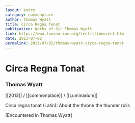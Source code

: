```yaml
---
layout: entry
category: commonplace
author: Thomas Wyatt
title: Circa Regna Tonat
publication: Works of Sir Thomas Wyatt
link: https://www.luminarium.org/renlit/innocent.htm
date: 2013-07-02
permalink: 2013/07/02/thomas-wyatt-circa-regna-tonat
---
```


# Circa Regna Tonat

### Thomas Wyatt

[[2013]] / [[commonplace]] / [[Luminarium]]

Circa regna tonat (Latin): About the throne the thunder rolls

[Encountered in Thomas Wyatt]